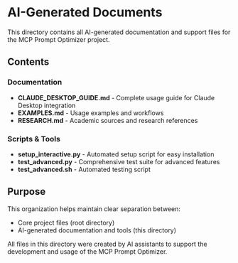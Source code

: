 # AI-Generated Documents

This directory contains all AI-generated documentation and support files for the MCP Prompt Optimizer project.

## Contents

### Documentation
- **CLAUDE_DESKTOP_GUIDE.md** - Complete usage guide for Claude Desktop integration
- **EXAMPLES.md** - Usage examples and workflows
- **RESEARCH.md** - Academic sources and research references

### Scripts & Tools
- **setup_interactive.py** - Automated setup script for easy installation
- **test_advanced.py** - Comprehensive test suite for advanced features
- **test_advanced.sh** - Automated testing script

## Purpose

This organization helps maintain clear separation between:
- Core project files (root directory)
- AI-generated documentation and tools (this directory)

All files in this directory were created by AI assistants to support the development and usage of the MCP Prompt Optimizer.